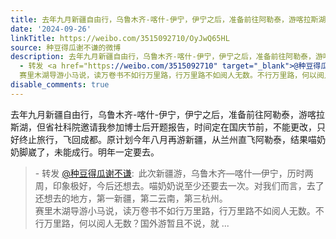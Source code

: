 ```yaml
---
title: 去年九月新疆自由行，乌鲁木齐-喀什-伊宁，伊宁之后，准备前往阿勒泰，游喀拉斯湖，但省社科院邀请我参加博士后开题报告，时间定在国庆节前，不能更改，只好终止...
date: '2024-09-26'
linkTitle: https://weibo.com/3515092710/OyJwQ65HL
source: 种豆得瓜谢不谦的微博
description: 去年九月新疆自由行，乌鲁木齐-喀什-伊宁，伊宁之后，准备前往阿勒泰，游喀拉斯湖，但省社科院邀请我参加博士后开题报告，时间定在国庆节前，不能更改，只好终止旅行，飞回成都。原计划今年八月再游新疆，从兰州直飞阿勒泰，结果喵奶奶脚崴了，未能成行。明年一定要去。<br><blockquote>
  - 转发 <a href="https://weibo.com/3515092710" target="_blank">@种豆得瓜谢不谦</a>: 此次新疆游，乌鲁木齐—喀什—伊宁，历时两周，印象极好，今后还想去。喵奶奶说至少还要去一次。对我们而言，去了还想去的地方，第一新疆，第二云南，第三杭州。<br>
  赛里木湖导游小马说，读万卷书不如行万里路，行万里路不如阅人无数。不行万里路，何以阅人无数？国外游暂且不说，就 ...
disable_comments: true
---
```

去年九月新疆自由行，乌鲁木齐-喀什-伊宁，伊宁之后，准备前往阿勒泰，游喀拉斯湖，但省社科院邀请我参加博士后开题报告，时间定在国庆节前，不能更改，只好终止旅行，飞回成都。原计划今年八月再游新疆，从兰州直飞阿勒泰，结果喵奶奶脚崴了，未能成行。明年一定要去。<br><blockquote> - 转发 <a href="https://weibo.com/3515092710" target="_blank">@种豆得瓜谢不谦</a>: 此次新疆游，乌鲁木齐—喀什—伊宁，历时两周，印象极好，今后还想去。喵奶奶说至少还要去一次。对我们而言，去了还想去的地方，第一新疆，第二云南，第三杭州。<br> 赛里木湖导游小马说，读万卷书不如行万里路，行万里路不如阅人无数。不行万里路，何以阅人无数？国外游暂且不说，就 ...